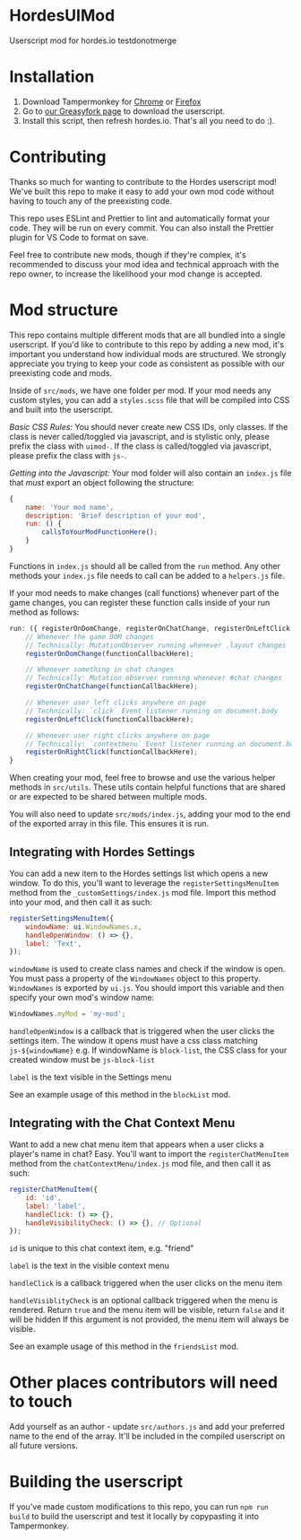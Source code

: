 # HordesUIMod

Userscript mod for hordes.io
testdonotmerge
# Installation

1. Download Tampermonkey for [Chrome](https://chrome.google.com/webstore/detail/tampermonkey/dhdgffkkebhmkfjojejmpbldmpobfkfo?hl=en) or [Firefox](https://addons.mozilla.org/en-US/firefox/addon/tampermonkey/)
2. Go to [our Greasyfork page](https://greasyfork.org/en/scripts/394056-hordes-ui-mod) to download the userscript.
3. Install this script, then refresh hordes.io.
   That's all you need to do :).

# Contributing

Thanks so much for wanting to contribute to the Hordes userscript mod! We've built this repo to make it easy to add your own mod code without having to touch any of the preexisting code.

This repo uses ESLint and Prettier to lint and automatically format your code.
They will be run on every commit. You can also install the Prettier plugin for VS Code to format on save.

Feel free to contribute new mods, though if they're complex, it's recommended to discuss your mod idea and technical approach with the repo owner, to increase the likelihood your mod change is accepted.

# Mod structure

This repo contains multiple different mods that are all bundled into a single userscript.
If you'd like to contribute to this repo by adding a new mod, it's important you understand how individual mods are structured.
We strongly appreciate you trying to keep your code as consistent as possible with our preexisting code and mods.

Inside of `src/mods`, we have one folder per mod. If your mod needs any custom styles, you can add a `styles.scss` file that will be compiled into CSS and built into the userscript.

_Basic CSS Rules:_
You should never create new CSS IDs, only classes.
If the class is never called/toggled via javascript, and is stylistic only, please prefix the class with `uimod-`.
If the class is called/toggled via javascript, please prefix the class with `js-`.

_Getting into the Javascript:_
Your mod folder will also contain an `index.js` file that _must_ export an object following the structure:

```js
{
	name: 'Your mod name',
	description: 'Brief description of your mod',
	run: () {
		callsToYourModFunctionHere();
	}
}
```

Functions in `index.js` should all be called from the `run` method. Any other methods your `index.js` file needs to call can be added to a `helpers.js` file.

If your mod needs to make changes (call functions) whenever part of the game changes, you can register these function calls inside of your run method as follows:

```js
run: ({ registerOnDomChange, registerOnChatChange, registerOnLeftClick, registerOnRightClick }): {
    // Whenever the game DOM changes
    // Technically: MutationObserver running whenever .layout changes
    registerOnDomChange(functionCallbackHere);

    // Whenever something in chat changes
    // Technically: Mutation observer running whenever #chat changes
    registerOnChatChange(functionCallbackHere);

    // Whenever user left clicks anywhere on page
    // Technically: `click` Event listener running on document.body
    registerOnLeftClick(functionCallbackHere);

    // Whenever user right clicks anywhere on page
    // Technically: `contextmenu` Event listener running on document.body
    registerOnRightClick(functionCallbackHere);
}
```

When creating your mod, feel free to browse and use the various helper methods in `src/utils`. These utils contain helpful functions that are shared or are expected to be shared between multiple mods.

You will also need to update `src/mods/index.js`, adding your mod to the end of the exported array in this file. This ensures it is run.

## Integrating with Hordes Settings

You can add a new item to the Hordes settings list which opens a new window.
To do this, you'll want to leverage the `registerSettingsMenuItem` method from the `_customSettings/index.js` mod file. Import this method into your mod, and then call it as such:

```js
registerSettingsMenuItem({
	windowName: ui.WindowNames.x,
	handleOpenWindow: () => {},
	label: 'Text',
});
```

`windowName` is used to create class names and check if the window is open.
You must pass a property of the `WindowNames` object to this property.
`WindowNames` is exported by `ui.js`. You should import this variable and then specify your own mod's window name:

```js
WindowNames.myMod = 'my-mod';
```

`handleOpenWindow` is a callback that is triggered when the user clicks the settings item.
The window it opens must have a css class matching `js-${windowName}`
e.g. If windowName is `block-list`, the CSS class for your created window must be `js-block-list`

`label` is the text visible in the Settings menu

See an example usage of this method in the `blockList` mod.

## Integrating with the Chat Context Menu

Want to add a new chat menu item that appears when a user clicks a player's name in chat? Easy.
You'll want to import the `registerChatMenuItem` method from the `chatContextMenu/index.js` mod file, and then call it as such:

```js
registerChatMenuItem({
	id: 'id',
	label: 'label',
	handleClick: () => {},
	handleVisibilityCheck: () => {}, // Optional
});
```

`id` is unique to this chat context item, e.g. "friend"

`label` is the text in the visible context menu

`handleClick` is a callback triggered when the user clicks on the menu item

`handleVisiblityCheck` is an optional callback triggered when the menu is rendered.
Return `true` and the menu item will be visible, return `false` and it will be hidden
If this argument is not provided, the menu item will always be visible.

See an example usage of this method in the `friendsList` mod.

# Other places contributors will need to touch

Add yourself as an author - update `src/authors.js` and add your preferred name to the end of the array. It'll be included in the compiled userscript on all future versions.

# Building the userscript

If you've made custom modifications to this repo, you can run `npm run build` to build the userscript and test it locally by copypasting it into Tampermonkey.
